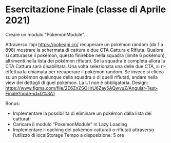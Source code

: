 # Esercitazione Finale (classe di Aprile 2021)
Creare un modulo “PokemonModule”.

Attraverso l’api https://pokeapi.co/ recuperare un pokémon random (da 1 a 898) mostrare la schermata di cattura e due CTA Cattura e Rifiuta. 
Qualora si catturasse il pokémon, questo finirebbe nella squadra (limite 6 pokémon), altrimenti nella lista dei pokémon rifiutati. Se la squadra è 
completa allora la CTA Cattura sarà disabilitata.
Una volta selezionata una delle due CTA, si ri-effettua la chiamata per recuperare il pokémon random.
Se invece si clicca su un pokémon qualunque della squadra o di quelli rifiutati, andare nella view dei dettagli di quel pokémon. 
La UI non è obbligatoria.
Design: https://www.figma.com/file/2E6ZxZSOHrU6Zay5AQwvuZ/Angular-Test-Finale?node-id=0%3A1

Bonus:
- Implementare la possibilità di eliminare un pokémon dalla lista dei catturati
- Caricare il modulo “PokemonModule” in Lazy Loading
- Implementare il caching dei pokémon catturati o rifiutati attraverso l’utilizzo di localStorage
Tempo a disposizione: 5 ore